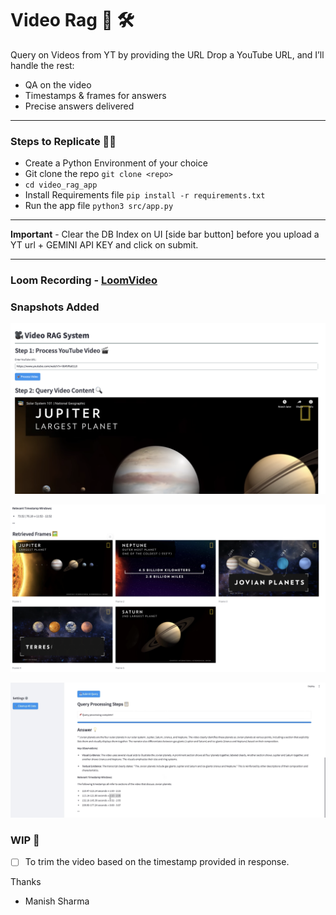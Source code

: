 # Video Rag 🎥 🛠️

Query on Videos from YT by providing the URL
Drop a YouTube URL, and I’ll handle the rest:

- QA on the video
- Timestamps & frames for answers
- Precise answers delivered

---

### Steps to Replicate 👨‍💻

- Create a Python Environment of your choice
- Git clone the repo `git clone <repo>`
- `cd video_rag_app`
- Install Requirements file `pip install -r requirements.txt`
- Run the app file `python3 src/app.py`

---

**Important** - Clear the DB Index on UI [side bar button] before you upload a YT url + GEMINI API KEY and click on submit.

---

### Loom Recording - [LoomVideo](https://www.loom.com/share/c0b4aa38a47e456288c9876d7b260b93?sid=0ccaa690-f8b6-4a34-9537-fbc22d1ef9e9)

### Snapshots Added

![](/img/2.png)

![](/img/3.png)

![](/img/4.png)

### WIP 🚧

- [ ] To trim the video based on the timestamp provided in response.

Thanks

- Manish Sharma

